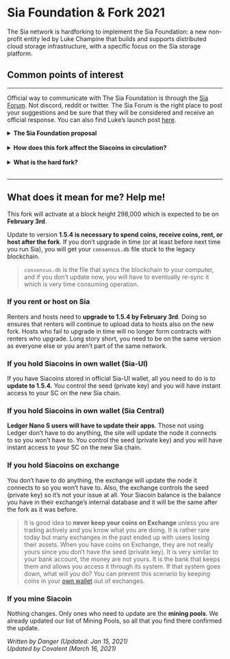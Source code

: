 <!-- Intro section -->
# Sia Foundation & Fork 2021
The Sia network is hardforking to implement the Sia Foundation: a new non-profit entity led by Luke Champine that builds and supports distributed cloud storage infrastructure, with a specific focus on the Sia storage platform.
## Common points of interest
---
<!-- Section speaking about where to converse about the foudation -->
Official way to communicate with The Sia Foundation is through the [Sia Forum](https://forum.sia.tech/). Not discord, reddit or twitter. The Sia Forum is the right place to post your suggestions and be sure that they will be considered and receive an official response. You can also find Luke’s launch post [here](https://blog.sia.tech/launching-the-sia-foundation-ee47dfab4d2c).

<!-- Section that links to the proposal -->
<details>
<summary>
<b> The Sia Foundation proposal </b>
</summary>
<blockquote class="reddit-card" data-card-created="1615816216"><a href="https://www.reddit.com/r/siacoin/comments/iox6ly/proposal_the_sia_foundation/">Proposal: The Sia Foundation</a> from <a href="http://www.reddit.com/r/siacoin">r/siacoin</a></blockquote>
<script async src="//embed.redditmedia.com/widgets/platform.js" charset="UTF-8"></script>
</details>
<br>

<!-- Second dropdown about the circulating supply -->
<details>
<summary>
<b>How does this fork affect the Siacoins in circulation?</b>
</summary>
You can see it on this <a href="https://siastats.info/macroeconomicshttps://siastats.info/macroeconomics">SiaStats</a> chart. The inflation is going to be about 10% in 2021 and then will decrease to roughly 5% per year. We noticed some people being concerned about exit scam so it is fair to explain who the developers of Sia are. They are the same peoples who worked for years with different model than anyone else. Where other projects went with ICO, pre-mines, airdrops, trusted setups and other more or less centralized solutions that allowed them to literally print money and keep a lot for themselves without ever risking anything, since they were paid ahead, Sia developers did this all with zero SC investment from the community, no ICO or pre-mine.

But let’s look at the inflation a bit closer. In 2019 not so long time ago the inflation was much higher. And even today, majority of crypto projects have higher inflation than this one. Huge difference with Sia is that all of the new coins added on top of original block reward will be transparently used for good of the Sia network.

How can we so be sure? Well, there is a law for it, Sia Foundation is registered as non-profit and needs to be transparent with its expenses and funding.

<blockquote>
Developers didn’t use the Siacoin to fund the development in any way, but there was isolated offering of network’s supplementary token called <a src="">Siafund</a> that raised $120,000 (initially called Sianotes). See the link for more information.
</blockquote>
<br>
Another thing to explain is that many people got used that when some project launches mainnet, it is immediately usable and should go for adoption. But that is because majority of these projects are trying to replace Bitcoin, act as money. Sia could be used as money back since 2015, but was it ready to provide decentralized storage? No. It got there with 1.4.0 update in April 2019. But even that was just a beginning, it is getting much closer to that state today in 2021 when Skynet and <a src="">first real products</a> are just getting finished and launched. And now, finally, developers around the world can finally react and build exciting apps with it. Will it be fast? No, as with every new technology, it takes time to be adopted.

<h2>
How does it compare with other projects?
</h2>
There are many projects that claim decentralization. Many are not truly decentralized but benefit from people thinking they are. And others are, but in very limited way, absolutely unusable for anything but tiny quantities of data. And some others are decentralized, but not in the same vein as Sia. There is also another cucial distinction that people often miss; there is a difference between a decentralized app and decentralized storage network. For example, Sia is a decentralized storage network (layer 1), that can be used by Skynet, a decentralized internet (layer 2). And then there are decentralized apps that can be built on top of decentralized internet, Skynet.

Another facet to consider is inflation; a good comparison to draw would be Sia to Filecoin. Simple fact is that Filecoin has several hundred times higher inflation and if you are watching coinmarketcap, the supply is frozen and showing 45 million FIL, while there is already over 110 million in existence. And there will be over 1 billion in its first 2 years. It’s fully diluted market cap is about 250x that of Sia (this value can be different due to markets never sleeping) higher than Sia and Filecoin is a living proof that projects with questionable approaches, heavily experimental tech and unsustainable methods of growth can easily get away with anything.

<h2>
What about Sia’s own unlimited supply?
</h2>
In the end it’s all about supply and demand. Over time, it could happen that majority of circulating supply ends up locked in storage contracts and/or held by people. This could make it very difficult for people using to pay for their storage. That’s why Sia is always going to have a block reward so there is always a way to get SC. You can read more about it in <a src="">Introduction to Sia</a>.

Since we know the block reward, we can tell how many SC there will be at any point in future. And we can tell that while supply is maybe theoretically infinite, it is truly infinite only if our lifes were infinite. The fact is that in our lifetimes, the supply will double maybe in next 8 years. But for Filecoin, it will double in next few weeks.

So what should you do? Zoom out. Also don’t trust, verify – make your own research. And if you still doubt Sia and Skynet, go and try all of the alternatives. Then go to Siasky.net, upload picture, video or an entire website. And send a link to your friend:)
</details>
<br>

<!-- Section about what the hardfork is -->
<details>
<summary>
<b>What is the hard fork?</b>
</summary>
<b>Hard fork is event when new version of software is released and it has different “rules”</b>. It results in two <i>seperate</i> blockchains, where one is being used by those who do not update and continue using old version. And the new blockchain that is using the new version. In this case, Sia is forking to introduce changes to the block reward.

Up to the point in time before its activation, both blockchains have identical history. It is as if someone duplicated it. If you held for example 1000 SC before, you will now have 1000 SC (which are actually 1000 SCC) on legacy blockchain and 1000 SC on the new one. But they are not the same, community usually gives them different tickers to distinguish them, like SC and SCC.

<b>Does it mean you will have double the amount of SC?</b> No. You <i>will</i> have twice the coins, but each set of coins is on a seperate network and all new transactions can only be on one chain. Let’s look at one good example from Sia’s own history. The fork in 2018 resulted in two chains: Sia (after update, used by versions 1.3.7 and higher, let’s call it SC after its currency) and the legacy one (used by those who didn’t update, which was called SCC(there were also other forks, but they're not important here)).

If you had SC before the fork, when the network split happened, you had same history (seed, blocks, addresses, transactions) on both blockchains, but after that moment, each blockchain went own way. That means you had same amount of different coins that weren’t compatible with each other – if you made transaction with SCC after the fork or mined coins on SCC chain, they would only exist on SCC blockchain, not on Sia. And vice versa.
<blockquote>
Since this fork is welcome by vast majority of the community (if you don’t understand what it means, check out <a scr="">History of Sia</a>, the <a href="https://www.reddit.com/r/siacoin/comments/iox6ly/proposal_the_sia_foundation">Proposal</a> or <a src="">Sia Foundation</a>), <i>there is no legacy chain expected to survive</i>. You can still access your legacy coins if you use the old wallet software at any point in future, but there will be no one who continues using it. In other words, it will(in all likelyhood) be worthless.
</blockquote>
</details>
<br>

---
<!--Final section about the forks implications -->
## What does it mean for me? Help me!
This fork will activate at a block height 298,000 which is expected to be on **February 3rd**.

Update to version **1.5.4 is necessary to spend coins, receive coins, rent, or host after the fork**. If you don’t upgrade in time (or at least before next time you run Sia), you will get your `consensus.db` file stuck to the legacy blockchain.

>`consensus.db` is the file that syncs the blockchain to your computer, and if you don’t update now, you will have to eventually re-sync it which is very time consuming operation.

### If you rent or host on Sia
Renters and hosts need to **upgrade to 1.5.4 by February 3rd**. Doing so ensures that renters will continue to upload data to hosts also on the new fork. Hosts who fail to upgrade in time will no longer form contracts with renters who upgrade. Long story short, you need to be on the same version as everyone else or you aren’t part of the same network.

### If you hold Siacoins in own wallet (Sia-UI)
If you have Siacoins stored in official Sia-UI wallet, all you need to do is to **update to 1.5.4**. You control the seed (private key) and you will have instant access to your SC on the new Sia chain.

### If you hold Siacoins in own wallet (Sia Central)
**Ledger Nano S users will have to update their apps**. Those not using Ledger don’t have to do anything, the site will update the node it connects to so you won’t have to. You control the seed (private key) and you will have instant access to your SC on the new Sia chain.

### If you hold Siacoins on exchange
You don’t have to do anything, the exchange will update the node it connects to so you won’t have to. Also, the exchange controls the seed (private key) so it’s not your issue at all. Your Siacoin balance is the balance you have in their exchange’s internal database and it will be the same after the fork as it was before.

>It is good idea to **never keep your coins on Exchange** unless you are trading actively and you know what you are doing. It is rather rare today but many exchanges in the past ended up with users losing their assets. When you have coins on Exchange, they are not really yours since you don’t have the seed (private key). It is very similar to your bank account, the money are not yours. It is the bank that keeps them and allows you access it through its system. If that system goes down, what will you do? You can prevent this scenario by keeping coins in your [own wallet](/sia/wallet/index.en.html) out of exchanges.

### If you mine Siacoin
Nothing changes. Only ones who need to update are the **mining pools**. We already updated our list of Mining Pools, so all that you find there confirmed the update.

*Written by Danger (Updated: Jan 15, 2021)*  
*Updated by Covalent (March 16, 2021)*
